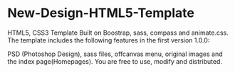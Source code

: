 New-Design-HTML5-Template
=========================

HTML5, CSS3 Template Built on Boostrap, sass, compass and animate.css.
The template includes the following features in the first version 1.0.0:

PSD (Photoshop Design),
sass files, 
offcanvas menu, 
original images and the index page(Homepages). 
You are free to use, modify and distributed.
